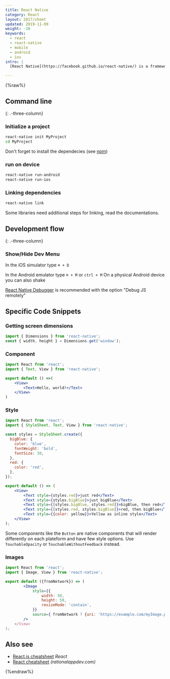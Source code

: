 ```yaml
---
title: React Native
category: React
layout: 2017/sheet
updated: 2019-11-09
weight: -10
keywords:
  - react
  - react-native
  - mobile
  - android
  - ios
intro: |
  [React Native](https://facebook.github.io/react-native/) is a framework for building native iOS and Android application with React. This guide will target React Native 0.61 

---
```

{%raw%}

Command line
----------
{: .-three-column}

### Initialize a project

```bash
react-native init MyProject
cd MyProject
```

Don't forget to install the dependecies (see [npm](https://devhints.io/npm))

### run on device 

```bash
react-native run-android
react-native run-ios
```

### Linking dependencies

```bash
react-native link
```

Some libraries need additional steps for linking, read the documentations.

Development flow
----------------
{: .-three-column}

### Show/Hide Dev Menu

In the iOS simulator type `⌘ + D `

In the Android emulator type `⌘ + M` or `ctrl + M`
On a physical Android device you can also shake

[React Native Debugger](https://github.com/jhen0409/react-native-debugger) is recommended with the option "Debug JS remotely"


Specific Code Snippets
----------------

### Getting screen dimensions
```js
import { Dimensions } from 'react-native';
const { width, height } = Dimensions.get('window');
```

### Component
```jsx
import React from 'react';
import { Text, View } from 'react-native';

export default () =>(
	<View>
		<Text>Hello, world!</Text>
	</View>
)
```

### Style
```jsx
import React from 'react';
import { StyleSheet, Text, View } from 'react-native';

const styles = StyleSheet.create({
  bigBlue: {
    color: 'blue',
    fontWeight: 'bold',
    fontSize: 30,
  },
  red: {
    color: 'red',
  },
});

export default () => (
	<View>
		<Text style={styles.red}>just red</Text>
		<Text style={styles.bigBlue}>just bigBlue</Text>
		<Text style={[styles.bigBlue, styles.red]}>bigBlue, then red</Text>
		<Text style={[styles.red, styles.bigBlue]}>red, then bigBlue</Text>
		<Text style={{color: yellow}}>Yellow as inline style</Text>
	</View>
);
```

Some components like the `Button` are native components that will render differently on each plateform and have few style options. Use `TouchableOpacity` or `TouchableWithoutFeedback` instead.

### Images
```jsx
import React from 'react';
import { Image, View } from 'react-native';

export default ({fromNetwork}) => (
		<Image
			style={{
				width: 50,
				height: 50,
				resizeMode: 'contain',
			}}
			source={ fromNetwork ? {uri: 'https://example.com/myImage.png'} : require('/path/to/myImage.png')}
		/>
	</View>
);
```

Also see
--------

* [React.js cheatsheet](react) _React_
* [React cheatsheet](https://rationalappdev.com/react-native-cheat-sheet/) _(rationalappdev.com)_

{%endraw%}
